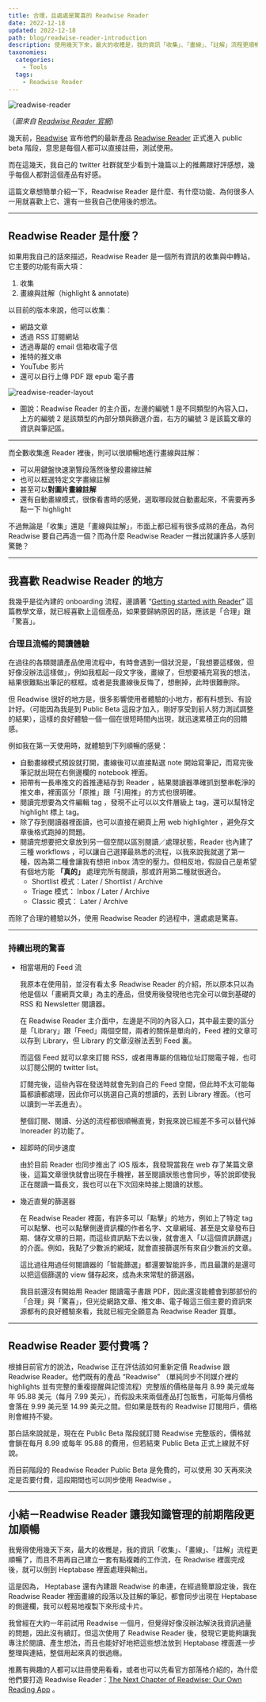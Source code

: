 ```yaml
---
title: 合理，且處處是驚喜的 Readwise Reader 
date: 2022-12-18
updated: 2022-12-18
path: blog/readwise-reader-introduction
description: 使用幾天下來，最大的收穫是，我的資訊「收集」、「畫線」、「註解」流程更順暢了，而且不用再自己建立一套有點複雜的工作流，在 Readwise 裡面完成後，就可以倒到 Heptabase 裡面處理與輸出。
taxonomies:
  categories: 
    - Tools
  tags: 
    - Readwise Reader
---
```


<img src="https://pinchlime-screenshots.s3.ap-northeast-1.amazonaws.com/readwise-reader_7e6hi8.webp" loading="lazy" alt="readwise-reader" align=center />

（_圖來自 [Readwise Reader 官網](https://readwise.io/read)_）


幾天前，[Readwise](https://readwise.io/) 宣布他們的最新產品 [Readwise Reader](https://readwise.io/read) 正式進入 public beta 階段，意思是每個人都可以直接註冊，測試使用。

而在這幾天，我自己的 twitter 社群就至少看到十幾篇以上的推薦跟好評感想，幾乎每個人都對這個產品有好感。

這篇文章想簡單介紹一下，Readwise Reader 是什麼、有什麼功能、為何很多人一用就喜歡上它、還有一些我自己使用後的想法。

<!-- more -->

---

## Readwise Reader 是什麼？

如果用我自己的話來描述，Readwise Reader 是一個所有資訊的收集與中轉站，它主要的功能有兩大項：

1. 收集
2. 畫線與註解（highlight & annotate)

以目前的版本來說，他可以收集：

* 網路文章
* 透過 RSS 訂閱網站
* 透過專屬的 email 信箱收電子信
* 推特的推文串
* YouTube 影片
* 還可以自行上傳 PDF 跟 epub 電子書

<img src="https://pinchlime-screenshots.s3.ap-northeast-1.amazonaws.com/readwise-reader-layout_R2l5UR.webp" loading="lazy" alt="readwise-reader-layout" align=center />

- 圖說：Readwise Reader 的主介面，左邊的編號 1 是不同類型的內容入口，上方的編號 2 是該類型的內部分類與篩選介面，右方的編號 3 是該篇文章的資訊與筆記區。


---

而全數收集進 Reader 裡後，則可以很順暢地進行畫線與註解：

* 可以用鍵盤快速瀏覽段落然後整段畫線註解
* 也可以框選特定文字畫線註解
* 甚至可以**對圖片畫線註解**
* 還有自動畫線模式，很像看書時的感覺，選取哪段就自動畫起來，不需要再多點一下 highlight

不過無論是「收集」還是「畫線與註解」，市面上都已經有很多成熟的產品，為何 Readwise 要自己再造一個？而為什麼 Readwise Reader 一推出就讓許多人感到驚艷？

---

## 我喜歡 Readwise Reader 的地方

我幾乎是從內建的 onboarding 流程，邊讀著 “[Getting started with Reader](https://blog.readwise.io/p/bf87944f-b0fe-4f08-a461-f75ab8aded6a/)” 這篇教學文章，就已經喜歡上這個產品，如果要歸納原因的話，應該是「合理」跟「驚喜」。

### 合理且流暢的閱讀體驗

在過往的各類閱讀產品使用流程中，有時會遇到一個狀況是，「我想要這樣做，但好像沒辦法這樣做」，例如我框起一段文字後，畫線了，但想要補充寫我的想法，結果很難點出筆記的框框。或者是我畫線後反悔了，想刪掉，此時很難刪除。

但 Readwise 很好的地方是，很多影響使用者體驗的小地方，都有料想到、有設計好。（可能因為我是到 Public Beta 這段才加入，剛好享受到前人努力測試調整的結果），這樣的良好體驗一個一個在很短時間內出現，就迅速累積正向的回饋感。

例如我在第一天使用時，就體驗到下列順暢的感覺：

* 自動畫線模式預設就打開，畫線後可以直接點選 note 開始寫筆記，而寫完後筆記就出現在右側邊欄的 notebook 裡面。
* 把帶有一長串推文的首推連結存到 Reader ，結果閱讀器準確抓到整串乾淨的推文串，裡面區分「原推」跟「引用推」的方式也很明確。
* 閱讀完想要為文件編輯 tag ，發現不止可以以文件層級上 tag，還可以幫特定 highlight 標上 tag。
* 除了存到閱讀器裡面讀，也可以直接在網頁上用 web highlighter ，避免存文章後格式跑掉的問題。
* 閱讀完想要把文章放到另一個空間以區別閱讀／處理狀態，Reader 也內建了三種 workflows ，可以讓自己選擇最熟悉的流程，以我來說我就選了第一種，因為第二種會讓我有想把 inbox 清空的壓力。但相反地，假設自己是希望有個地方能 **「真的」** 處理完所有閱讀，那或許用第二種就很適合。
  * Shortlist 模式：Later / Shortlist / Archive
  * Triage 模式： Inbox / Later / Archive
  * Classic 模式： Later / Archive


而除了合理的體驗以外，使用 Readwise Reader 的過程中，還處處是驚喜。

---

### 持續出現的驚喜

* 相當堪用的 Feed 流

    我原本在使用前，並沒有看太多 Readwise Reader 的介紹，所以原本只以為他是個以「畫網頁文章」為主的產品，但使用後發現他也完全可以做到基礎的 RSS 和 Newsletter 閱讀器。

    在 Readwise Reader 主介面中，左邊是不同的內容入口，其中最主要的區分是「Library」跟「Feed」兩個空間，兩者的關係是單向的，Feed 裡的文章可以存到 Library，但 Library 的文章沒辦法丟到 Feed 裏。

    而這個 Feed 就可以拿來訂閱 RSS，或者用專屬的信箱位址訂閱電子報，也可以訂閱公開的 twitter list。

    訂閱完後，這些內容在發送時就會先到自己的 Feed 空間，但此時不太可能每篇都讀都處理，因此你可以挑選自己真的想讀的，丟到 Library 裡面。（也可以讀到一半丟進去）。

    整個訂閱、閱讀、分送的流程都很順暢直覺，對我來說已經差不多可以替代掉 Inoreader 的功能了。

* 超即時的同步速度

    由於目前 Reader 也同步推出了 iOS 版本，我發現當我在 web 存了某篇文章後，這篇文章很快就會出現在手機裡，甚至閱讀狀態也會同步，等於說即使我正在閱讀一篇長文，我也可以在下次回來時接上閱讀的狀態。

* 幾近直覺的篩選器

    在 Readwise Reader 裡面，有許多可以「點擊」的地方，例如上了特定 tag 可以點擊、也可以點擊側邊資訊欄的作者名字、文章網域、甚至是文章發布日期、儲存文章的日期，而這些資訊點下去以後，就會進入「以這個資訊篩選」的介面。例如，我點了少數派的網域，就會直接篩選所有來自少數派的文章。

    這比過往用過任何閱讀器的「智能篩選」都還要智能許多，而且最讚的是還可以把這個篩選的 view 儲存起來，成為未來常駐的篩選器。

    我目前還沒有開始用 Reader 閱讀電子書跟 PDF，因此還沒能體會到那部份的「合理」與「驚喜」，但光從網路文章、推文串、電子報這三個主要的資訊來源都有的良好體驗來看，我就已經完全願意為 Readwise Reader 買單。

---

## Readwise Reader 要付費嗎？

根據目前官方的說法，Readwise 正在評估該如何重新定價 Readwise 跟 Readwise Reader。他們既有的產品 “Readwise” （單純同步不同媒介裡的 highlights 並有完整的重複提醒與記憶流程）完整版的價格是每月 8.99 美元或每年 95.88 美元（每月 7.99 美元），而假設未來兩個產品打包販售，可能每月價格會落在 9.99 美元至 14.99 美元之間。但如果是既有的 Readwise 訂閱用戶，價格則會維持不變。

那白話來說就是，現在在 Public Beta 階段就訂閱 Readwise 完整版的，價格就會鎖在每月 8.99 或每年 95.88 的費用，但若結束 Public Beta 正式上線就不好說。

而目前階段的 Readwise Reader Public Beta 是免費的，可以使用 30 天再來決定是否要付費，這段期間也可以同步使用 Readwise 。

---

## 小結－Readwise Reader 讓我知識管理的前期階段更加順暢

我覺得使用幾天下來，最大的收穫是，我的資訊「收集」、「畫線」、「註解」流程更順暢了，而且不用再自己建立一套有點複雜的工作流，在 Readwise 裡面完成後，就可以倒到 Heptabase 裡面處理與輸出。

這是因為， Heptabase 還有內建跟 Readwise 的串連，在經過簡單設定後，我在 Readwise Reader 裡面畫線的段落以及註解的筆記，都會同步出現在 Heptabase 的側邊欄，我可以輕易地複製下來形成卡片。

我曾經在大約一年前試用 Readwise 一個月，但覺得好像沒辦法解決我資訊過量的問題，因此沒有續訂。但這次使用了 Readwise Reader 後，發現它更能夠讓我專注於閱讀、產生想法，而且也能好好地把這些想法放到 Heptabase 裡面進一步整理與連結，整個用起來真的很過癮。

推薦有興趣的人都可以註冊使用看看，或者也可以先看官方部落格介紹的，為什麼他們要打造 Readwise Reader：[The Next Chapter of Readwise: Our Own Reading App](https://blog.readwise.io/readwise-reading-app/) 。
